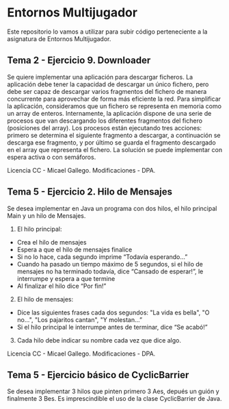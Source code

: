 # Entornos Multijugador
Este repositorio lo vamos a utilizar para subir código perteneciente a la asignatura de Entornos Multijugador.

## Tema 2 - Ejercicio 9. Downloader
Se quiere implementar una aplicación para descargar ficheros. La aplicación debe tener la capacidad de descargar un único fichero, pero debe ser capaz de descargar varios fragmentos del fichero de manera concurrente para aprovechar de forma más eficiente la red.
Para simplificar la aplicación, consideramos que un fichero se representa en memoria como un array de enteros. Internamente, la aplicación dispone de una serie de procesos que van descargando los diferentes fragmentos del fichero (posiciones del array). Los procesos están ejecutando tres acciones: primero se determina el siguiente fragmento a descargar, a continuación se descarga ese fragmento, y por último se guarda el fragmento descargado en el array que representa el fichero. La solución se puede implementar con espera activa o con semáforos.

Licencia CC - Micael Gallego. 
Modificaciones - DPA.

## Tema 5 - Ejercicio 2. Hilo de Mensajes

Se desea implementar en Java un programa con dos hilos, el hilo principal Main y un hilo de Mensajes.

1. El hilo principal:
  - Crea el hilo de mensajes
  - Espera a que el hilo de mensajes finalice
  - Si no lo hace, cada segundo imprime “Todavía esperando…”
  - Cuando ha pasado un tiempo máximo de 5 segundos, si el hilo de mensajes no ha terminado todavía, dice “Cansado de esperar!”, le interrumpe y espera a que termine
  - Al finalizar el hilo dice “Por fin!”

2. El hilo de mensajes:
  - Dice las siguientes frases cada dos segundos: "La vida es bella", "O no...", "Los pajaritos cantan", "Y molestan...”
  - Si el hilo principal le interrumpe antes de terminar, dice “Se acabó!”

3. Cada hilo debe indicar su nombre cada vez que dice algo.

Licencia CC - Micael Gallego. 
Modificaciones - DPA.

## Tema 5 - Ejercicio básico de CyclicBarrier

Se desea implementar 3 hilos que pinten primero 3 Aes, depués un guión y finalmente 3 Bes. Es imprescindible el uso de la clase CyclicBarrier de Java.
